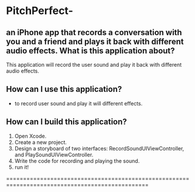# PitchPerfect-
an iPhone app that records a conversation with you and a friend and plays it back with different audio effects.
 What is this application about?
-----------------------------------

This application will record the user sound and play it back with different audio effects.

 How can I use this application?
-----------------------------------
- to record user sound and play it will different effects.


How can I build this application?
-----------------------------------
1. Open Xcode.
2. Create a new project.
3. Design a storyboard of two interfaces: RecordSoundUIViewController, and PlaySoundUIViewController.
4. Write the code for recording and playing the sound.
5. run it!


================================================================================================
